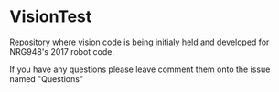 # VisionTest
Repository where vision code is being initialy held and developed for NRG948's 2017 robot code.

If you have any questions please leave comment them onto the issue named "Questions"
